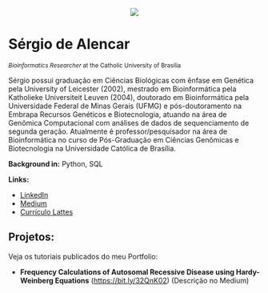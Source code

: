 
<p align="center">
	<img src="https://github.com/sergiodealencar/data_science_portfolio/blob/master/banner.png">
</p>

# Sérgio de Alencar
<sub>*Bioinformatics Researcher* at the Catholic University of Brasília</sub>

Sérgio possui graduação em Ciências Biológicas com ênfase em Genética pela University of Leicester (2002), mestrado em Bioinformática pela Katholieke Universiteit Leuven (2004), doutorado em Bioinformática pela Universidade Federal de Minas Gerais (UFMG) e pós-doutoramento na Embrapa Recursos Genéticos e Biotecnologia, atuando na área de Genômica Computacional com análises de dados de sequenciamento de segunda geração. Atualmente é professor/pesquisador na área de Bioinformática no curso de Pós-Graduação em Ciências Genômicas e Biotecnologia na Universidade Católica de Brasília.

**Background in:** Python, SQL

**Links:**
* [LinkedIn](https://bit.ly/2QO3nLd)
* [Medium](https://medium.com/@sergiodealencar)
* [Currículo Lattes](http://lattes.cnpq.br/7981398735404589)


## Projetos:
Veja os tutoriais publicados do meu Portfolio:

* **Frequency Calculations of Autosomal Recessive Disease using Hardy-Weinberg Equations** (https://bit.ly/32QnK02) (Descrição no Medium)
